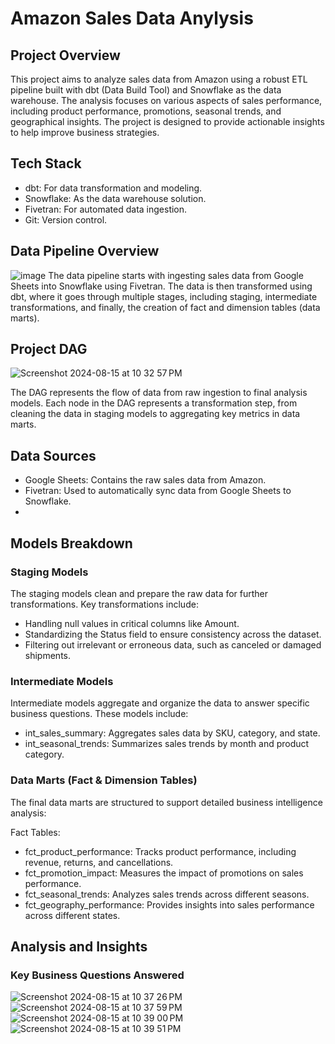 # Amazon Sales Data Anylysis
## Project Overview
This project aims to analyze sales data from Amazon using a robust ETL pipeline built with dbt (Data Build Tool) and Snowflake as the data warehouse. The analysis focuses on various aspects of sales performance, including product performance, promotions, seasonal trends, and geographical insights. The project is designed to provide actionable insights to help improve business strategies.

## Tech Stack
- dbt: For data transformation and modeling.
- Snowflake: As the data warehouse solution.
- Fivetran: For automated data ingestion.
- Git: Version control.
  
## Data Pipeline Overview
![image](https://github.com/user-attachments/assets/ceff70b5-b244-4f30-bd3d-723bdb109ca3)
The data pipeline starts with ingesting sales data from Google Sheets into Snowflake using Fivetran. The data is then transformed using dbt, where it goes through multiple stages, including staging, intermediate transformations, and finally, the creation of fact and dimension tables (data marts).

## Project DAG
![Screenshot 2024-08-15 at 10 32 57 PM](https://github.com/user-attachments/assets/939e87db-33b7-4ff1-abfb-1c2993b7d2e9)

The DAG represents the flow of data from raw ingestion to final analysis models. Each node in the DAG represents a transformation step, from cleaning the data in staging models to aggregating key metrics in data marts.

## Data Sources
- Google Sheets: Contains the raw sales data from Amazon.
- Fivetran: Used to automatically sync data from Google Sheets to Snowflake.
- 
## Models Breakdown
### Staging Models
The staging models clean and prepare the raw data for further transformations. Key transformations include:

- Handling null values in critical columns like Amount.
- Standardizing the Status field to ensure consistency across the dataset.
- Filtering out irrelevant or erroneous data, such as canceled or damaged shipments.
### Intermediate Models
Intermediate models aggregate and organize the data to answer specific business questions. These models include:

- int_sales_summary: Aggregates sales data by SKU, category, and state.
- int_seasonal_trends: Summarizes sales trends by month and product category.
### Data Marts (Fact & Dimension Tables)
The final data marts are structured to support detailed business intelligence analysis:

Fact Tables:
- fct_product_performance: Tracks product performance, including revenue, returns, and cancellations.
- fct_promotion_impact: Measures the impact of promotions on sales performance.
- fct_seasonal_trends: Analyzes sales trends across different seasons.
- fct_geography_performance: Provides insights into sales performance across different states.
## Analysis and Insights
### Key Business Questions Answered
![Screenshot 2024-08-15 at 10 37 26 PM](https://github.com/user-attachments/assets/6469229f-481a-4c00-9819-89fd665bfbfb)
![Screenshot 2024-08-15 at 10 37 59 PM](https://github.com/user-attachments/assets/af92fb77-cb2c-4952-8472-76176c6639b3)
![Screenshot 2024-08-15 at 10 39 00 PM](https://github.com/user-attachments/assets/0e5ae0ad-5ce4-488c-82e9-5b4f24b4ff82)
![Screenshot 2024-08-15 at 10 39 51 PM](https://github.com/user-attachments/assets/4fc69a9c-7cae-4766-945b-6e3aa4bdcc4a)



